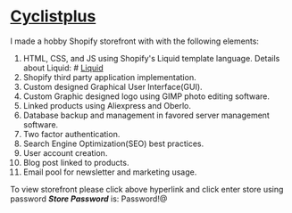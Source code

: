 # [Cyclistplus](https://rockit-products.myshopify.com/)

I made a hobby Shopify storefront with with the following elements:
1. HTML, CSS, and JS using Shopify's Liquid template language. Details about Liquid: # [Liquid](https://shopify.github.io/liquid/)
2. Shopify third party application implementation.
3. Custom designed Graphical User Interface(GUI).
4. Custom Graphic designed logo using GIMP photo editing software.
5. Linked products using Aliexpress and Oberlo.
6. Database backup and management in favored server management software.
7. Two factor authentication.
8. Search Engine Optimization(SEO) best practices.
9. User account creation.
10. Blog post linked to products.
11. Email pool for newsletter and marketing usage.

To view storefront please click above hyperlink and click enter store using password
***Store Password*** is: Password!@
